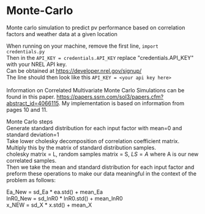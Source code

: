 # Monte-Carlo
Monte carlo simulation to predict pv performance based on correlation factors and weather data at a given location <br />

When running on your machine, remove the first line, 
```import credentials.py``` <br />
Then in the ```API_KEY = credentials.API_KEY``` replace "credentials.API_KEY" with your NREL API key. <br />
Can be obtained at https://developer.nrel.gov/signup/ <br /> 
The line should then look like this ```API_KEY = <your api key here>```<br />
<br />
Information on Correlated Multivariate Monte Carlo Simulations can be found in this paper. https://papers.ssrn.com/sol3/papers.cfm?abstract_id=4066115. 
My implementation is based on information from pages 10 and 11.

Monte Carlo steps <br />
Generate standard distribution for each input factor with mean=0 and standard deviation=1 <br />
Take lower cholesky decomposition of correlation coefficient matrix. Multiply this by the matrix of standard distribution samples. <br />
cholesky matrix = L, random samples matrix = S,     $LS = A$ where A is our new correlated samples. <br />
Then we take the mean and standard distribution for each input factor and preform these operations to make our data meaningful in the context of the problem as follows: <br/>

Ea_New = sd_Ea * ea.std() + mean_Ea <br />
lnR0_New = sd_lnR0 * lnR0.std() + mean_lnR0 <br />
x_NEW = sd_X * x.std() + mean_X <br />
